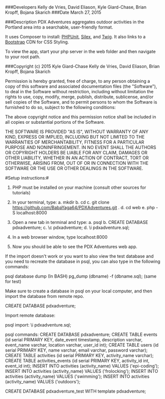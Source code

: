 ###Developers
Kelly de Vries, David Eliason, Kyle Giard-Chase, Brian Kropff, Bojana Skarich
###Date
March 27, 2015

###Description
PDX Adventures aggregates outdoor activities in the Portland area into a searchable, user-friendly format.  

It uses Composer to install:
<a href="https://phpunit.de/" target="_blank">PHPUnit</a>, <a href="http://silex.sensiolabs.org/" target="_blank">Silex</a>, and <a href="http://twig.sensiolabs.org/" target="_blank">Twig</a>.  It also links to a <a href="http://www.bootstrapcdn.com/" target="_blank">Bootstrap</a> CDN for CSS Styling.

To view the app, start your php server in the web folder and then navigate to your root path.


###Copyright (c) 2015 Kyle Giard-Chase Kelly de Vries, David Eliason, Brian Kropff, Bojana Skarich

Permission is hereby granted, free of charge, to any person obtaining a copy
of this software and associated documentation files (the "Software"), to deal
in the Software without restriction, including without limitation the rights
to use, copy, modify, merge, publish, distribute, sublicense, and/or sell
copies of the Software, and to permit persons to whom the Software is
furnished to do so, subject to the following conditions:

The above copyright notice and this permission notice shall be included in
all copies or substantial portions of the Software.

THE SOFTWARE IS PROVIDED "AS IS", WITHOUT WARRANTY OF ANY KIND, EXPRESS OR
IMPLIED, INCLUDING BUT NOT LIMITED TO THE WARRANTIES OF MERCHANTABILITY,
FITNESS FOR A PARTICULAR PURPOSE AND NONINFRINGEMENT. IN NO EVENT SHALL THE
AUTHORS OR COPYRIGHT HOLDERS BE LIABLE FOR ANY CLAIM, DAMAGES OR OTHER
LIABILITY, WHETHER IN AN ACTION OF CONTRACT, TORT OR OTHERWISE, ARISING FROM,
OUT OF OR IN CONNECTION WITH THE SOFTWARE OR THE USE OR OTHER DEALINGS IN
THE SOFTWARE.

#Setup instructions:#
1.  PHP must be installed on your machine (consult other sources for tutorials)

2.  In your terminal, type:
    a.  mkdir <folder name>
    b.  cd <folder name>
    c.  git clone https://github.com/BabaYaga64/PDXAdventures.git .
    d.  cd web
    e.  php -S localhost:8000

3.  Open a new tab in terminal and type:
    a.  psql
    b.  CREATE DATABASE pdxadventure;
    c.  \c pdxadventure;
    d.  \i pdxadventure.sql;

3.  In a web browser window, type localhost:8000

4.  Now you should be able to see the PDX Adventures web app.


If the import doesn't work or you want to also view the test database and you need to recreate the database in psql, you can also type in the following commands:

psql database dump (In BASH)
pg_dump (dbname) -f (dbname.sql);
(same for test)

Make sure to create a database in psql on your local computer, and then import the database from remote repo.

CREATE DATABASE pdxadventure;

Import remote database:

psql import:
\i pdxadventure.sql;


psql commands:
CREATE DATABASE pdxadventure;
CREATE TABLE events (id serial PRIMARY KEY, date_event timestamp, description varchar, event_name varchar, location varchar, user_id int);
CREATE TABLE users (id serial PRIMARY KEY, name varchar, email varchar, password varchar);
CREATE TABLE activities (id serial PRIMARY KEY, activity_name varchar);
CREATE TABLE activities_events (id serial PRIMARY KEY, activity_id int, event_id int);
INSERT INTO activities (activity_name) VALUES ('epi-coding');
INSERT INTO activities (activity_name) VALUES ('frolocking');
INSERT INTO activities (activity_name) VALUES ('swimming');
INSERT INTO activities (activity_name) VALUES ('outdoors');

CREATE DATABASE pdxadventure_test WITH template pdxadventure;
